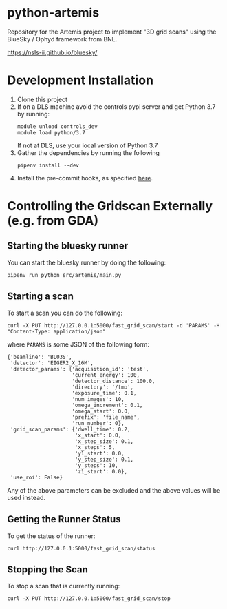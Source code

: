 # python-artemis

Repository for the Artemis project to implement "3D grid scans" using the BlueSky / Ophyd framework from BNL. 

https://nsls-ii.github.io/bluesky/


Development Installation
=================

1. Clone this project 
1. If on a DLS machine avoid the controls pypi server and get Python 3.7 by running:
    ```
    module unload controls_dev
    module load python/3.7
    ```
    If not at DLS, use your local version of Python 3.7
1. Gather the dependencies by running the following
    ```
    pipenv install --dev
    ```
1. Install the pre-commit hooks, as specified [here](https://pre-commit.com/#3-install-the-git-hook-scripts).


Controlling the Gridscan Externally (e.g. from GDA)
=====================

Starting the bluesky runner
-------------------------
You can start the bluesky runner by doing the following:
```
pipenv run python src/artemis/main.py
```

Starting a scan
--------------

To start a scan you can do the following:
```
curl -X PUT http://127.0.0.1:5000/fast_grid_scan/start -d 'PARAMS' -H "Content-Type: application/json"
```

where `PARAMS` is some JSON of the following form:
```
{'beamline': 'BL03S',
 'detector': 'EIGER2_X_16M',
 'detector_params': {'acquisition_id': 'test',
                     'current_energy': 100,
                     'detector_distance': 100.0,
                     'directory': '/tmp',
                     'exposure_time': 0.1,
                     'num_images': 10,
                     'omega_increment': 0.1,
                     'omega_start': 0.0,
                     'prefix': 'file_name',
                     'run_number': 0},
 'grid_scan_params': {'dwell_time': 0.2,
                      'x_start': 0.0,
                      'x_step_size': 0.1,
                      'x_steps': 5,
                      'y1_start': 0.0,
                      'y_step_size': 0.1,
                      'y_steps': 10,
                      'z1_start': 0.0},
 'use_roi': False}
 ```

 Any of the above parameters can be excluded and the above values will be used instead.

Getting the Runner Status
------------------------

To get the status of the runner:
```
curl http://127.0.0.1:5000/fast_grid_scan/status
```

Stopping the Scan
-----------------

To stop a scan that is currently running:
```
curl -X PUT http://127.0.0.1:5000/fast_grid_scan/stop
```